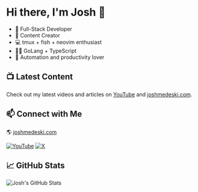 # Hi there, I'm Josh 👋

- 🔧 Full-Stack Developer
- 🎥 Content Creator
- 💻 tmux + fish + neovim enthusiast
- 👨‍💻 GoLang + TypeScript
- 🚀 Automation and productivity lover


## 📺 Latest Content
Check out my latest videos and articles on [YouTube](https://www.youtube.com/@JoshMedeski) and [joshmedeski.com](https://www.joshmedeski.com).

## 📫 Connect with Me

🌎 [joshmedeski.com](https://www.joshmedeski.com)

[![YouTube](https://img.shields.io/badge/YouTube-%23FF0000.svg?style=for-the-badge&logo=YouTube&logoColor=white)](https://www.youtube.com/@JoshMedeski)
[![X](https://img.shields.io/badge/X-%23000000.svg?style=for-the-badge&logo=X&logoColor=white)](https://x.com/joshmedeski)

## 📈 GitHub Stats
![Josh's GitHub Stats](https://github-readme-stats.vercel.app/api?username=joshmedeski&show_icons=true&theme=dark)

